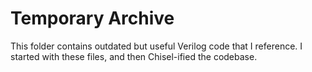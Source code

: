 # Temporary Archive 

This folder contains outdated but useful Verilog code that I reference. I started with these files, and then Chisel-ified the codebase.
